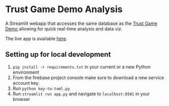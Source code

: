 # Trust Game Demo Analysis

A Streamlit webapp that accesses the same database as the [Trust Game Demo](https://github.com/cosanlab/trust-game) allowing for quick real-time analysis and data viz.

The live app is available [here](https://trust-game.streamlit.app/).

## Setting up for local development

1. `pip install -r requirements.txt` in your current or a new Python environment
2. From the firebase project console make sure to download a new service account key. 
3. Run `python key-to-toml.py`
4. Run `streamlit run app.py` and navigate to `localhost:8501` in your browser